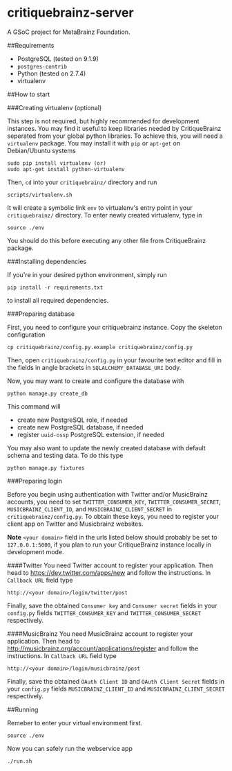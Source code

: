 critiquebrainz-server
=====================

A GSoC project for MetaBrainz Foundation. 

##Requirements

* PostgreSQL (tested on 9.1.9)
* `postgres-contrib`
* Python (tested on 2.7.4)
* virtualenv

##How to start

###Creating virtualenv (optional)

This step is not required, but highly recommended for development instances.
You may find it useful to keep libraries needed by CritiqueBrainz seperated
from your global python libraries. To achieve this, you will need a
`virtualenv` package. You may install it with `pip` or `apt-get` on Debian/Ubuntu
systems

    sudo pip install virtualenv (or)
    sudo apt-get install python-virtualenv

Then, `cd` into your `critiquebrainz/` directory and run

    scripts/virtualenv.sh

It will create a symbolic link `env` to virtualenv's entry point in your
`critiquebrainz/` directory. To enter newly created virtualenv, type in

    source ./env

You should do this before executing any other file from CritiqueBrainz package. 

###Installing dependencies

If you're in your desired python environment, simply run

    pip install -r requirements.txt

to install all required dependencies.

###Preparing database

First, you need to configure your critiquebrainz instance. Copy the skeleton
configuration

    cp critiquebrainz/config.py.example critiquebrainz/config.py

Then, open `critiquebrainz/config.py` in your favourite text editor and fill in
the fields in angle brackets in `SQLALCHEMY_DATABASE_URI` body.

Now, you may want to create and configure the database with

    python manage.py create_db

This command will
* create new PostgreSQL role, if needed
* create new PostgreSQL database, if needed
* register `uuid-ossp` PostgreSQL extension, if needed

You may also want to update the newly created database with default schema
and testing data. To do this type

    python manage.py fixtures

###Preparing login 

Before you begin using authentication with Twitter and/or MusicBrainz accounts, 
you need to set `TWITTER_CONSUMER_KEY`, `TWITTER_CONSUMER_SECRET`, 
`MUSICBRAINZ_CLIENT_ID`, and `MUSICBRAINZ_CLIENT_SECRET` in 
`critiquebrainz/config.py`. To obtain these keys, you need to register your
client app on Twitter and Musicbrainz websites.

**Note** `<your domain>` field in the urls listed below should probably be set
to `127.0.0.1:5000`, if you plan to run your CritiqueBrainz instance locally 
in development mode.

####Twitter
You need Twitter account to register your application. Then head to
https://dev.twitter.com/apps/new and follow the instructions. In `Callback URL`
field type

    http://<your domain>/login/twitter/post

Finally, save the obtained `Consumer key` and `Consumer secret` fields in your
`config.py` fields `TWITTER_CONSUMER_KEY` and `TWITTER_CONSUMER_SECRET` 
respectively.

####MusicBrainz
You need MusicBrainz account to register your application. Then head to
http://musicbrainz.org/account/applications/register and follow the instructions.
In `Callback URL` field type

    http://<your domain>/login/musicbrainz/post

Finally, save the obtained `OAuth Client ID` and `OAuth Client Secret` fields 
in your `config.py` fields `MUSICBRAINZ_CLIENT_ID` and `MUSICBRAINZ_CLIENT_SECRET` 
respectively.

##Running

Remeber to enter your virtual environment first.

    source ./env

Now you can safely run the webservice app

    ./run.sh

